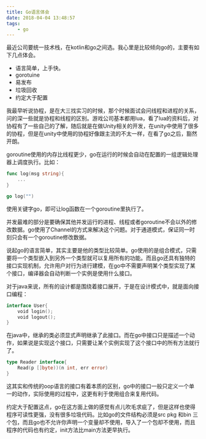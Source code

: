 ```yaml
---
title: Go语言体会
date: 2018-04-04 13:48:57
tags: 
    - go
---
```


最近公司要统一技术栈，在kotlin和go之间选。我心里是比较倾向go的，主要有如下几点体会。

- 语言简单，上手快。
- gorotuine
- 易发布
- 垃圾回收
- 约定大于配置

我最早听说协程，是在大三找实习的时候，那个时候面试会问线程和进程的关系，问的深一些就是协程和线程的区别。游戏公司基本都用lua，看了lua的资料后，对协程有了一些自己的了解，随后就是在做Unity相关的开发，在unity中使用了很多的协程，但是在unity中使用的协程好像跟主流的不太一样，在看了go之后，豁然开朗。

goroutine使用的内存比线程更少，go在运行的时候会自动在配置的一组逻辑处理器上调度执行。比如：

```go
func log(msg string){
    ...
}

go log("")
```

使用关键字go，即可让log函数在一个goroutine里执行了。

并发最难的部分是要确保其他并发运行的进程、线程或者goroutine不会以外的修改数据。go使用了Channel的方式来解决这个问题。对于通道模式，保证同一时刻只会有一个goroutine修改数据。

说起go的语言简单，其实主要是他的类型比较简单。go使用的是组合模式，只需要将一个类型嵌入到另外一个类型就可以复用所有的功能。而且go还具有独特的接口实现机制，允许用户对行为进行建模，在go中不需要声明某个类型实现了某个接口，编译器会自动判断一个实例是使用什么接口。

对于java来说，所有的设计都是围绕着接口展开，于是在设计模式中，就是面向接口编程：

```go
interface User{
    void login();
    void logout();
}
```

在java中，继承的类必须显式声明继承了此接口。而在go中接口只是描述一个动作，如果说是实现这个接口，只需要让某个实例实现了这个接口中的所有方法就行了。

```go
type Reader interface{
    Read(p []byte))(n int, err error)
}
```

这其实和传统的oop语言的接口有着本质的区别，go中的接口一般只定义一个单一的动作，实际使用的过程中，这更有利于使用组合来复用代码。

约定大于配置这点，go在这方面上做的感觉有点儿吹毛求疵了，但是这样也使得程序可读性更强，没有很多垃圾代码。比如go的文件结构必须是src pkg 和bin 三个包，而且go也不允许你声明一个变量却不使用，导入了一个包却不使用，而且程序的代码也有约定，init方法比main方法更早执行。



